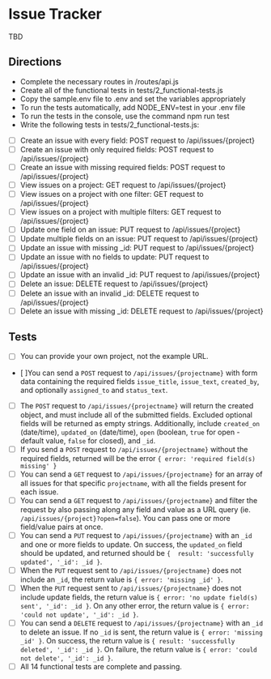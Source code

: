 # Issue Tracker

TBD

## Directions

- Complete the necessary routes in /routes/api.js
- Create all of the functional tests in tests/2_functional-tests.js
- Copy the sample.env file to .env and set the variables appropriately
- To run the tests automatically, add NODE_ENV=test in your .env file
- To run the tests in the console, use the command npm run test
- Write the following tests in tests/2_functional-tests.js:

- [ ] Create an issue with every field: POST request to /api/issues/{project}
- [ ] Create an issue with only required fields: POST request to /api/issues/{project}
- [ ] Create an issue with missing required fields: POST request to /api/issues/{project}
- [ ] View issues on a project: GET request to /api/issues/{project}
- [ ] View issues on a project with one filter: GET request to /api/issues/{project}
- [ ] View issues on a project with multiple filters: GET request to /api/issues/{project}
- [ ] Update one field on an issue: PUT request to /api/issues/{project}
- [ ] Update multiple fields on an issue: PUT request to /api/issues/{project}
- [ ] Update an issue with missing \_id: PUT request to /api/issues/{project}
- [ ] Update an issue with no fields to update: PUT request to /api/issues/{project}
- [ ] Update an issue with an invalid \_id: PUT request to /api/issues/{project}
- [ ] Delete an issue: DELETE request to /api/issues/{project}
- [ ] Delete an issue with an invalid \_id: DELETE request to /api/issues/{project}
- [ ] Delete an issue with missing \_id: DELETE request to /api/issues/{project}

## Tests

- [ ] You can provide your own project, not the example URL.
- [ ]You can send a `POST` request to `/api/issues/{projectname}` with form data containing the required fields `issue_title`, `issue_text`, `created_by`, and optionally `assigned_to` and `status_text`.
- [ ] The `POST` request to `/api/issues/{projectname}` will return the created object, and must include all of the submitted fields. Excluded optional fields will be returned as empty strings. Additionally, include `created_on` (date/time), `updated_on` (date/time), `open` (boolean, `true` for open - default value, `false` for closed), and `_id`.
- [ ] If you send a `POST` request to `/api/issues/{projectname}` without the required fields, returned will be the error `{ error: 'required field(s) missing' }`
- [ ] You can send a `GET` request to `/api/issues/{projectname}` for an array of all issues for that specific `projectname`, with all the fields present for each issue.
- [ ] You can send a `GET` request to `/api/issues/{projectname}` and filter the request by also passing along any field and value as a URL query (ie. `/api/issues/{project}?open=false`). You can pass one or more field/value pairs at once.
- [ ] You can send a `PUT` request to `/api/issues/{projectname}` with an `_id` and one or more fields to update. On success, the `updated_on` field should be updated, and returned should be `{  result: 'successfully updated', '_id': _id }`.
- [ ] When the `PUT` request sent to `/api/issues/{projectname}` does not include an `_id`, the return value is `{ error: 'missing _id' }`.
- [ ] When the `PUT` request sent to `/api/issues/{projectname}` does not include update fields, the return value is `{ error: 'no update field(s) sent', '_id': _id }`. On any other error, the return value is `{ error: 'could not update', '_id': _id }`.
- [ ] You can send a `DELETE` request to `/api/issues/{projectname}` with an `_id` to delete an issue. If no `_id` is sent, the return value is `{ error: 'missing _id' }`. On success, the return value is `{ result: 'successfully deleted', '_id': _id }`. On failure, the return value is `{ error: 'could not delete', '_id': _id }`.
- [ ] All 14 functional tests are complete and passing.

